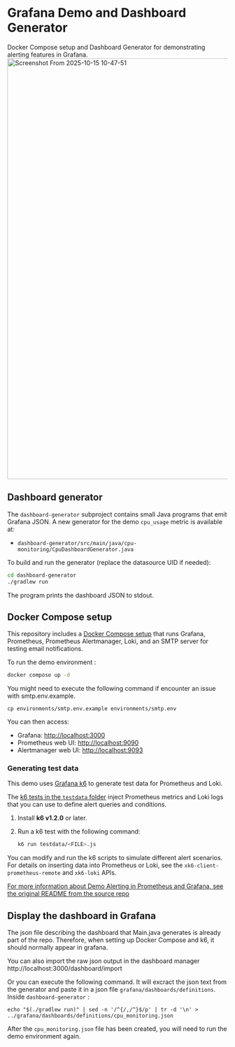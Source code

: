 # Grafana Demo and Dashboard Generator

Docker Compose setup and Dashboard Generator for demonstrating alerting features in Grafana.
<img width="1920" height="962" alt="Screenshot From 2025-10-15 10-47-51" src="https://github.com/user-attachments/assets/f69a8a54-c817-4fd6-915d-d6afe5e2635c" />


## Dashboard generator

The `dashboard-generator` subproject contains small Java programs that emit Grafana JSON. A new generator for the demo `cpu_usage` metric is available at:

 - `dashboard-generator/src/main/java/cpu-monitoring/CpuDashboardGenerator.java`


To build and run the generator (replace the datasource UID if needed):

```sh
cd dashboard-generator
./gradlew run
```

The program prints the dashboard JSON to stdout.

## Docker Compose setup 
This repository includes a [Docker Compose setup](./docker-compose.yaml) that runs Grafana, Prometheus, Prometheus Alertmanager, Loki, and an SMTP server for testing email notifications.

To run the demo environment :

```bash
docker compose up -d
```

You might need to execute the following command if encounter an issue with smtp.env.example.

```
cp environments/smtp.env.example environments/smtp.env
```

You can then access:
- Grafana: [http://localhost:3000](http://localhost:3000/)
- Prometheus web UI: [http://localhost:9090](http://localhost:9090/)
- Alertmanager web UI: [http://localhost:9093](http://localhost:9093/)

### Generating test data

This demo uses [Grafana k6](https://grafana.com/docs/k6) to generate test data for Prometheus and Loki.

The [k6 tests in the `testdata` folder](./testdata/) inject Prometheus metrics and Loki logs that you can use to define alert queries and conditions. 

1. Install **k6 v1.2.0** or later.

2. Run a k6 test with the following command:

    ```bash
    k6 run testdata/<FILE>.js
    ```

You can modify and run the k6 scripts to simulate different alert scenarios.
For details on inserting data into Prometheus or Loki, see the `xk6-client-prometheus-remote` and `xk6-loki` APIs.

[For more information about Demo Alerting in Prometheus and Grafana, see the original README from the source repo](https://github.com/grafana/demo-prometheus-and-grafana-alerts/blob/main/README.md)

## Display the dashboard in Grafana

The json file describing the dashboard that Main.java generates is already part of the repo. Therefore, when setting up Docker Compose and k6, it should normally appear in grafana.

You can also import the raw json output in the dashboard manager http://localhost:3000/dashboard/import 

Or you can execute the following command. It will excract the json text from the generator and paste it in a json file `grafana/dashboards/definitions`. Inside `dashboard-generator` :

```
echo "$(./gradlew run)" | sed -n '/^{/,/^}$/p' | tr -d '\n' > ../grafana/dashboards/definitions/cpu_monitoring.json
```

After the `cpu_monitoring.json` file has been created, you will need to run the demo environment again.
